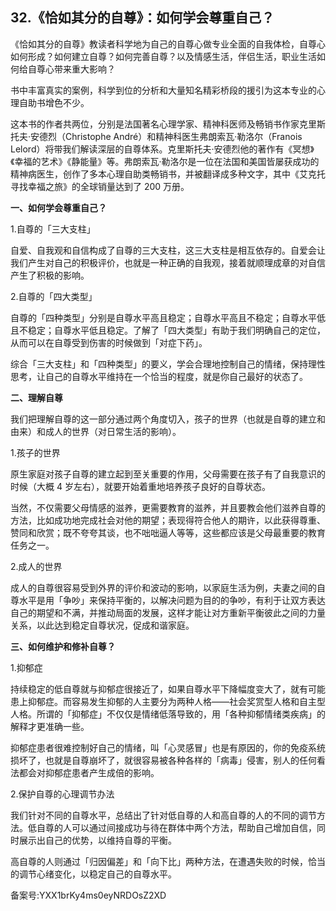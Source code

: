 ## 32.《恰如其分的自尊》：如何学会尊重自己？
《恰如其分的自尊》教读者科学地为自己的自尊心做专业全面的自我体检，自尊心如何形成？如何建立自尊？如何完善自尊？以及情感生活，伴侣生活，职业生活如何给自尊心带来重大影响？


书中丰富真实的案例，科学到位的分析和大量知名精彩桥段的援引为这本专业的心理自助书增色不少。


这本书的作者共两位，分别是法国著名心理学家、精神科医师及畅销书作家克里斯托夫·安德烈（Christophe André）和精神科医生弗朗索瓦·勒洛尔（Franois Lelord）将带我们解读深层的自尊体系。克里斯托夫·安德烈他的著作有《冥想》《幸福的艺术》《静能量》等。弗朗索瓦·勒洛尔是一位在法国和美国皆屡获成功的精神病医生，创作了多本心理自助类畅销书，并被翻译成多种文字，其中《艾克托寻找幸福之旅》的全球销量达到了 200 万册。


**一、如何学会尊重自己？**


1.自尊的「三大支柱」


自爱、自我观和自信构成了自尊的三大支柱，这三大支柱是相互依存的。自爱会让我们产生对自己的积极评价，也就是一种正确的自我观，接着就顺理成章的对自信产生了积极的影响。


2.自尊的「四大类型」


自尊的「四种类型」分别是自尊水平高且稳定；自尊水平高且不稳定；自尊水平低且不稳定；自尊水平低且稳定。了解了「四大类型」有助于我们明确自己的定位，从而可以在自尊受到伤害的时候做到「对症下药」。


综合「三大支柱」和「四种类型」的要义，学会合理地控制自己的情绪，保持理性思考，让自己的自尊水平维持在一个恰当的程度，就是你自己最好的状态了。


**二、理解自尊**


我们把理解自尊的这一部分通过两个角度切入，孩子的世界（也就是自尊的建立和由来）和成人的世界（对日常生活的影响）。


1.孩子的世界


原生家庭对孩子自尊的建立起到至关重要的作用，父母需要在孩子有了自我意识的时候（大概 4 岁左右），就要开始着重地培养孩子良好的自尊状态。


当然，不仅需要父母情感的滋养，更需要教育的滋养，并且要教会他们滋养自尊的方法，比如成功地完成社会对他的期望；表现得符合他人的期许，以此获得尊重、赞同和欣赏；既不夸夸其谈，也不咄咄逼人等等，这些都应该是父母最重要的教育任务之一。


2.成人的世界


成人的自尊很容易受到外界的评价和波动的影响，以家庭生活为例，夫妻之间的自尊水平是用「争吵」来保持平衡的，以解决问题为目的的争吵，有利于让双方表达自己的期望和不满，并推动局面的发展，这样才能让对方重新平衡彼此之间的力量关系，以此达到稳定自尊状况，促成和谐家庭。


**三、如何维护和修补自尊？**


1.抑郁症


持续稳定的低自尊就与抑郁症很接近了，如果自尊水平下降幅度变大了，就有可能患上抑郁症。而容易发生抑郁的人主要分为两种人格——社会奖赏型人格和自主型人格。所谓的「抑郁症」不仅仅是情绪低落导致的，用「各种抑郁情绪类疾病」的解释才更准确一些。


抑郁症患者很难控制好自己的情绪，叫「心灵感冒」也是有原因的，你的免疫系统损坏了，也就是自尊崩坏了，就很容易被各种各样的「病毒」侵害，别人的任何看法都会对抑郁症患者产生成倍的影响。


2.保护自尊的心理调节办法


我们针对不同的自尊水平，总结出了针对低自尊的人和高自尊的人的不同的调节方法。低自尊的人可以通过间接成功与待在群体中两个方法，帮助自己增加自信，同时展示出自己的优势，以维持自尊的平衡。


高自尊的人则通过「归因偏差」和「向下比」两种方法，在遭遇失败的时候，恰当的调节心绪变化，以稳定自己的自尊水平。


备案号:YXX1brKy4ms0eyNRDOsZ2XD

